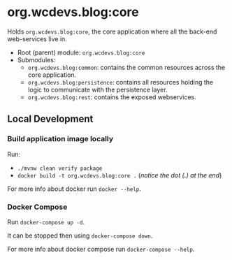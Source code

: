 # org.wcdevs.blog:core

Holds `org.wcdevs.blog:core`, the core application where all the back-end web-services live in.

- Root (parent) module: `org.wcdevs.blog:core`
- Submodules:
  * `org.wcdevs.blog:common`: contains the common resources across the core application.
  * `org.wcdevs.blog:persistence`: contains all resources holding the logic to communicate with the persistence layer.
  * `org.wcdevs.blog:rest`: contains the exposed webservices.

## Local Development

### Build application image locally

Run:

- `./mvnw clean verify package`
- `docker build -t org.wcdevs.blog:core .` (*notice the dot (**.**) at the end*)

For more info about docker run `docker --help`.

### Docker Compose

Run `docker-compose up -d`.

It can be stopped then using `docker-compose down`.

For more info about docker compose run `docker-compose --help`.
